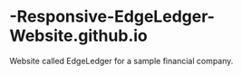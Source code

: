 # -Responsive-EdgeLedger-Website.github.io

Website called EdgeLedger for a sample financial company.
